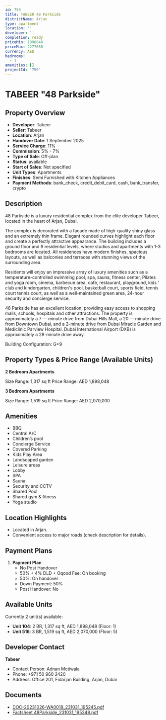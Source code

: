 ```yaml
---
id: 759
title: TABEER 48 Parkside
districtName: Arjan
type: apartment
location: ''
developer: ''
completion: ready
priceMin: 1898048
priceMax: 2277658
currency: AED
bedrooms:
  - 1
amenities: []
projectId: '759'
---
```


# TABEER "48 Parkside"

## Property Overview
- **Developer**: Tabeer
- **Seller**: Tabeer
- **Location**: Arjan
- **Handover Date**: 1 September 2025
- **Service Charge**: 11%
- **Commission**: 5% - 7%
- **Type of Sale**: Off-plan
- **Status**: available
- **Start of Sales**: Not specified
- **Unit Types**: Apartments
- **Finishes**: Semi Furnished with Kitchen Appliances
- **Payment Methods**: bank_check, credit_debit_card, cash, bank_transfer, crypto

## Description
48 Parkside is a luxury residential complex from the elite developer Tabeer, located in the heart of Arjan, Dubai.

The complex is decorated with a facade made of high-quality shiny glass and an extremely thin frame. Elegant rounded curves highlight each floor and create a perfectly attractive appearance. The building includes a ground floor and 9 residential levels, where studios and apartments with 1-3 bedrooms are located. All residences have modern finishes, spacious layouts, as well as balconies and terraces with stunning views of the surrounding area.

Residents will enjoy an impressive array of luxury amenities such as a temperature-controlled swimming pool, spa, sauna, fitness center, Pilates and yoga room, cinema, barbecue area, cafe, restaurant, playground, kids ' club and kindergarten, children's pool, basketball court, sports field, tennis court tennis court, as well as a well-maintained green area, 24-hour security and concierge service.

48 Parkside has an excellent location, providing easy access to shopping malls, schools, hospitals and other attractions. The property is approximately a 7 — minute drive from Dubai Hills Mall, a 20 — minute drive from Downtown Dubai, and a 2-minute drive from Dubai Miracle Garden and Mediclinic Parview Hospital. Dubai International Airport (DXB) is approximately a 28-minute drive away.

Building Сonfiguration: G+9

## Property Types & Price Range (Available Units)
**2 Bedroom Apartments**

Size Range: 1,317 sq ft
Price Range: AED 1,898,048

**3 Bedroom Apartments**

Size Range: 1,519 sq ft
Price Range: AED 2,070,000

## Amenities
- BBQ
- Central A/C
- Children’s pool
- Concierge Service
- Covered Parking
- Kids Play Area
- Landscaped garden
- Leisure areas
- Lobby
- SPA
- Sauna
- Security and CCTV
- Shared Pool
- Shared gym & fitness
- Yoga studio

## Location Highlights
- Located in Arjan.
- Convenient access to major roads (check description for details).

## Payment Plans
1. **Payment Plan**
   - No Post Handover
   - 50% + 4% DLD + Oqood Fee: On booking
   - 50%: On handover
   - Down Payment: 50%
   - Post Handover: No

## Available Units
Currently 2 unit(s) available:
- **Unit 104**: 2 BR, 1,317 sq ft, AED 1,898,048 (Floor: 1)
- **Unit 516**: 3 BR, 1,519 sq ft, AED 2,070,000 (Floor: 5)

## Developer Contact
**Tabeer**
- Contact Person: Adnan Motiwala
- Phone: +971 50 960 2420
- Address: Office 201, Fidarjan Building, Arjan, Dubai

## Documents
- [DOC-20231026-WA0018_231031_195245.pdf](https://cdn.geniemap.net/2024/01/19/vTPcleQ4vseMQxS4fsHjVcYi3fbK7dYWSIPsMKuA.pdf)
- [Factsheet 48Parkside_231031_195348.pdf](https://cdn.geniemap.net/2024/01/19/XkOyJeEhNvTyIwrx9mRAjDDxdLNUelLvZwBCcRfH.pdf)
